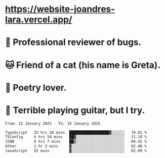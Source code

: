 # https://website-joandres-lara.vercel.app/
# 🐛 Professional reviewer of bugs.
# 🐱 Friend of a cat (his name is Greta).
# 📜 Poetry lover.
# 🎸 Terrible playing guitar, but I try.

<!--START_SECTION:waka-->

```txt
From: 12 January 2025 - To: 19 January 2025

TypeScript   32 hrs 28 mins  ██████████████████▓░░░░░░   74.01 %
TSConfig     4 hrs 54 mins   ██▓░░░░░░░░░░░░░░░░░░░░░░   11.18 %
JSON         4 hrs 7 mins    ██▒░░░░░░░░░░░░░░░░░░░░░░   09.41 %
Other        1 hr 3 mins     ▓░░░░░░░░░░░░░░░░░░░░░░░░   02.40 %
JavaScript   55 mins         ▓░░░░░░░░░░░░░░░░░░░░░░░░   02.09 %
```

<!--END_SECTION:waka-->
